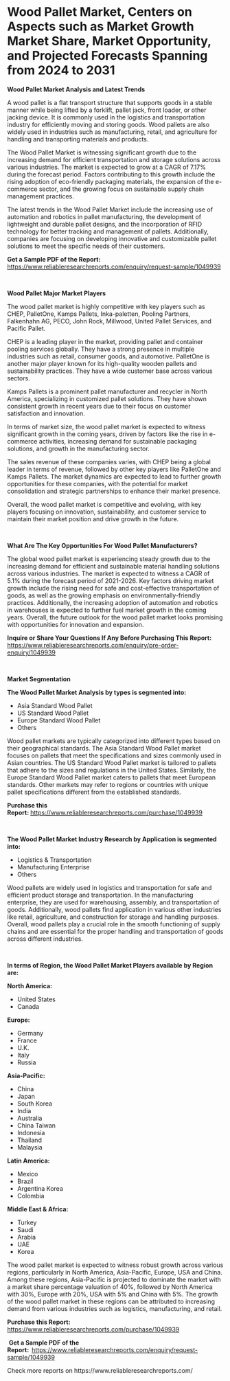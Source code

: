 <p><h1>Wood Pallet Market, Centers on Aspects such as Market Growth Market Share, Market Opportunity, and Projected Forecasts Spanning from 2024 to 2031</h1></p><p><strong>Wood Pallet Market Analysis and Latest Trends</strong></p>
<p><p>A wood pallet is a flat transport structure that supports goods in a stable manner while being lifted by a forklift, pallet jack, front loader, or other jacking device. It is commonly used in the logistics and transportation industry for efficiently moving and storing goods. Wood pallets are also widely used in industries such as manufacturing, retail, and agriculture for handling and transporting materials and products.</p><p>The Wood Pallet Market is witnessing significant growth due to the increasing demand for efficient transportation and storage solutions across various industries. The market is expected to grow at a CAGR of 7.17% during the forecast period. Factors contributing to this growth include the rising adoption of eco-friendly packaging materials, the expansion of the e-commerce sector, and the growing focus on sustainable supply chain management practices.</p><p>The latest trends in the Wood Pallet Market include the increasing use of automation and robotics in pallet manufacturing, the development of lightweight and durable pallet designs, and the incorporation of RFID technology for better tracking and management of pallets. Additionally, companies are focusing on developing innovative and customizable pallet solutions to meet the specific needs of their customers.</p></p>
<p><strong>Get a Sample PDF of the Report:&nbsp;</strong> <a href="https://www.reliableresearchreports.com/enquiry/request-sample/1049939">https://www.reliableresearchreports.com/enquiry/request-sample/1049939</a></p>
<p>&nbsp;</p>
<p><strong>Wood Pallet Major Market Players</strong></p>
<p><p>The wood pallet market is highly competitive with key players such as CHEP, PalletOne, Kamps Pallets, Inka-paletten, Pooling Partners, Falkenhahn AG, PECO, John Rock, Millwood, United Pallet Services, and Pacific Pallet. </p><p>CHEP is a leading player in the market, providing pallet and container pooling services globally. They have a strong presence in multiple industries such as retail, consumer goods, and automotive. PalletOne is another major player known for its high-quality wooden pallets and sustainability practices. They have a wide customer base across various sectors. </p><p>Kamps Pallets is a prominent pallet manufacturer and recycler in North America, specializing in customized pallet solutions. They have shown consistent growth in recent years due to their focus on customer satisfaction and innovation. </p><p>In terms of market size, the wood pallet market is expected to witness significant growth in the coming years, driven by factors like the rise in e-commerce activities, increasing demand for sustainable packaging solutions, and growth in the manufacturing sector. </p><p>The sales revenue of these companies varies, with CHEP being a global leader in terms of revenue, followed by other key players like PalletOne and Kamps Pallets. The market dynamics are expected to lead to further growth opportunities for these companies, with the potential for market consolidation and strategic partnerships to enhance their market presence. </p><p>Overall, the wood pallet market is competitive and evolving, with key players focusing on innovation, sustainability, and customer service to maintain their market position and drive growth in the future.</p></p>
<p>&nbsp;</p>
<p><strong>What Are The Key Opportunities For Wood Pallet Manufacturers?</strong></p>
<p><p>The global wood pallet market is experiencing steady growth due to the increasing demand for efficient and sustainable material handling solutions across various industries. The market is expected to witness a CAGR of 5.1% during the forecast period of 2021-2026. Key factors driving market growth include the rising need for safe and cost-effective transportation of goods, as well as the growing emphasis on environmentally-friendly practices. Additionally, the increasing adoption of automation and robotics in warehouses is expected to further fuel market growth in the coming years. Overall, the future outlook for the wood pallet market looks promising with opportunities for innovation and expansion.</p></p>
<p><strong>Inquire or Share Your Questions If Any Before Purchasing This Report:</strong> <a href="https://www.reliableresearchreports.com/enquiry/pre-order-enquiry/1049939">https://www.reliableresearchreports.com/enquiry/pre-order-enquiry/1049939</a></p>
<p>&nbsp;</p>
<p><strong>Market Segmentation</strong></p>
<p><strong>The Wood Pallet Market Analysis by types is segmented into:</strong></p>
<p><ul><li>Asia Standard Wood Pallet</li><li>US Standard Wood Pallet</li><li>Europe Standard Wood Pallet</li><li>Others</li></ul></p>
<p><p>Wood pallet markets are typically categorized into different types based on their geographical standards. The Asia Standard Wood Pallet market focuses on pallets that meet the specifications and sizes commonly used in Asian countries. The US Standard Wood Pallet market is tailored to pallets that adhere to the sizes and regulations in the United States. Similarly, the Europe Standard Wood Pallet market caters to pallets that meet European standards. Other markets may refer to regions or countries with unique pallet specifications different from the established standards.</p></p>
<p><strong>Purchase this Report:&nbsp;</strong><a href="https://www.reliableresearchreports.com/purchase/1049939">https://www.reliableresearchreports.com/purchase/1049939</a></p>
<p>&nbsp;</p>
<p><strong>The Wood Pallet Market Industry Research by Application is segmented into:</strong></p>
<p><ul><li>Logistics & Transportation</li><li>Manufacturing Enterprise</li><li>Others</li></ul></p>
<p><p>Wood pallets are widely used in logistics and transportation for safe and efficient product storage and transportation. In the manufacturing enterprise, they are used for warehousing, assembly, and transportation of goods. Additionally, wood pallets find application in various other industries like retail, agriculture, and construction for storage and handling purposes. Overall, wood pallets play a crucial role in the smooth functioning of supply chains and are essential for the proper handling and transportation of goods across different industries.</p></p>
<p>&nbsp;</p>
<p><strong>In terms of Region, the Wood Pallet Market Players available by Region are:</strong></p>
<p>
    <p> <strong> North America: </strong>
        <ul>
            <li>United States</li>
            <li>Canada</li>
        </ul>
        </p> 
    <p> <strong> Europe: </strong>
        <ul>
            <li>Germany</li>
            <li>France</li>
            <li>U.K.</li>
            <li>Italy</li>
            <li>Russia</li>
        </ul>
        </p> 
    <p> <strong> Asia-Pacific: </strong>
        <ul>
            <li>China</li>
            <li>Japan</li>
            <li>South Korea</li>
            <li>India</li>
            <li>Australia</li>
            <li>China Taiwan</li>
            <li>Indonesia</li>
            <li>Thailand</li>
            <li>Malaysia</li>
        </ul>
        </p> 
    <p> <strong> Latin America: </strong>
        <ul>
            <li>Mexico</li>
            <li>Brazil</li>
            <li>Argentina Korea</li>
            <li>Colombia</li>
        </ul>
        </p> 
    <p> <strong> Middle East & Africa: </strong>
        <ul>
            <li>Turkey</li>
            <li>Saudi</li>
            <li>Arabia</li>
            <li>UAE</li>
            <li>Korea</li>
        </ul>
    </p>
    </p>
<p><p>The wood pallet market is expected to witness robust growth across various regions, particularly in North America, Asia-Pacific, Europe, USA and China. Among these regions, Asia-Pacific is projected to dominate the market with a market share percentage valuation of 40%, followed by North America with 30%, Europe with 20%, USA with 5% and China with 5%. The growth of the wood pallet market in these regions can be attributed to increasing demand from various industries such as logistics, manufacturing, and retail.</p></p>
<p><strong>Purchase this Report: </strong><a href="https://www.reliableresearchreports.com/purchase/1049939">https://www.reliableresearchreports.com/purchase/1049939</a></p>
<p>&nbsp;<strong>Get a Sample PDF of the Report:&nbsp;&nbsp;</strong><a href="https://www.reliableresearchreports.com/enquiry/request-sample/1049939">https://www.reliableresearchreports.com/enquiry/request-sample/1049939</a></p>
<p><strong></strong></p>
<p>Check more reports on https://www.reliableresearchreports.com/</p>